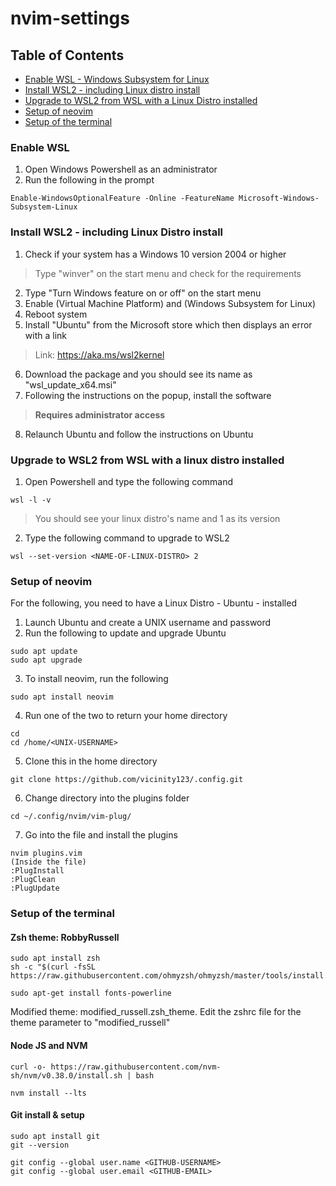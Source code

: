 # nvim-settings

## Table of Contents
* [Enable WSL - Windows Subsystem for Linux](#enable_wsl)
* [Install WSL2 - including Linux distro install](#install_wsl2)
* [Upgrade to WSL2 from WSL with a Linux Distro installed](#upgrade_wsl1_to_wsl2)
* [Setup of neovim](#nvim_setup)
* [Setup of the terminal](#terminal_setup)



### Enable WSL <a name="enable_wsl"></a>
1. Open Windows Powershell as an administrator
2. Run the following in the prompt
```
Enable-WindowsOptionalFeature -Online -FeatureName Microsoft-Windows-Subsystem-Linux
``` 

### Install WSL2 - including Linux Distro install <a name="install_wsl2"></a>
1. Check if your system has a Windows 10 version 2004 or higher
> Type "winver" on the start menu and check for the requirements
2. Type "Turn Windows feature on or off" on the start menu
3. Enable (Virtual Machine Platform) and (Windows Subsystem for Linux)
4. Reboot system
5. Install "Ubuntu" from the Microsoft store which then displays an error with a link
> Link: https://aka.ms/wsl2kernel
6. Download the package and you should see its name as "wsl_update_x64.msi"
7. Following the instructions on the popup, install the software
> **Requires administrator access**
8. Relaunch Ubuntu and follow the instructions on Ubuntu

### Upgrade to WSL2 from WSL with a linux distro installed <a name="upgrade_wsl1_to_wsl2"></a>
1. Open Powershell and type the following command
```
wsl -l -v
```
> You should see your linux distro's name and 1 as its version
2. Type the following command to upgrade to WSL2
```
wsl --set-version <NAME-OF-LINUX-DISTRO> 2 
```

### Setup of neovim <a name="nvim_setup"></a>
For the following, you need to have a Linux Distro - Ubuntu - installed

1. Launch Ubuntu and create a UNIX username and password
2. Run the following to update and upgrade Ubuntu
```
sudo apt update
sudo apt upgrade
```
3. To install neovim, run the following
```
sudo apt install neovim
```
4. Run one of the two to return your home directory
```
cd
cd /home/<UNIX-USERNAME>
```
5. Clone this in the home directory
```
git clone https://github.com/vicinity123/.config.git
```
6. Change directory into the plugins folder
```
cd ~/.config/nvim/vim-plug/
```
7. Go into the file and install the plugins
```
nvim plugins.vim
(Inside the file)
:PlugInstall
:PlugClean
:PlugUpdate
```

### Setup of the terminal <a name="terminal_setup"></a>
#### Zsh theme: RobbyRussell
```
sudo apt install zsh
sh -c "$(curl -fsSL https://raw.githubusercontent.com/ohmyzsh/ohmyzsh/master/tools/install.sh)"

sudo apt-get install fonts-powerline
```
Modified theme: modified_russell.zsh_theme. Edit the zshrc file for the theme parameter to "modified_russell"

#### Node JS and NVM
```
curl -o- https://raw.githubusercontent.com/nvm-sh/nvm/v0.38.0/install.sh | bash
```
```
nvm install --lts
```

#### Git install & setup
```
sudo apt install git
git --version
```
```
git config --global user.name <GITHUB-USERNAME>
git config --global user.email <GITHUB-EMAIL>
```
